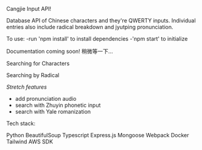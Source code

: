 Cangjie Input API!

Database API of Chinese characters and they're QWERTY inputs. Individual entries also include radical breakdown and jyutping pronunciation.

To use: 
-run 'npm install' to install dependencies
-'npm start' to initialize

Documentation coming soon! 稍微等一下...

Searching for Characters

Searching by Radical

*Stretch features*
- add pronunciation audio
- search with Zhuyin phonetic input
- search with Yale romanization

Tech stack: 

Python
BeautifulSoup
Typescript
Express.js
Mongoose
Webpack
Docker
Tailwind
AWS SDK
